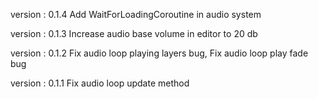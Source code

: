   version : 0.1.4
  Add WaitForLoadingCoroutine in audio system

  version : 0.1.3
  Increase audio base volume in editor to 20 db

  version : 0.1.2
  Fix audio loop playing layers bug, Fix audio loop play fade bug

  version : 0.1.1
  Fix audio loop update method